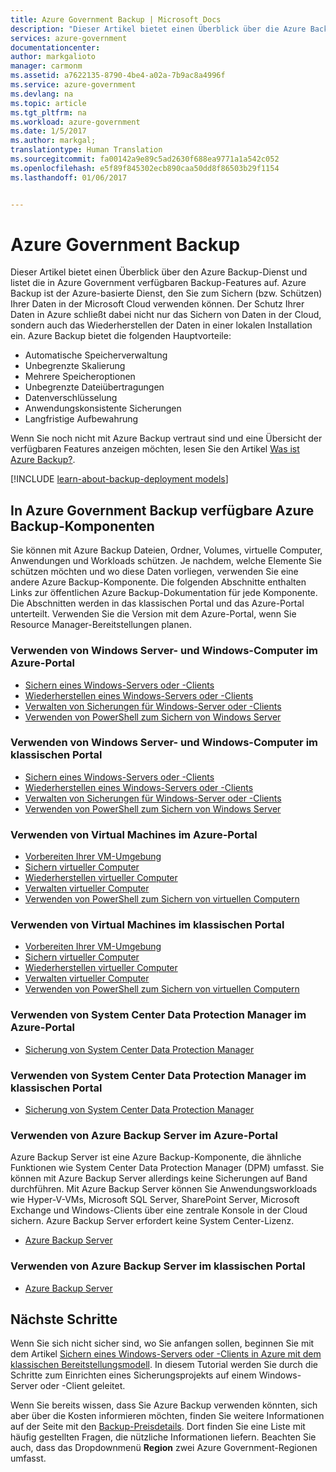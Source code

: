 ```yaml
---
title: Azure Government Backup | Microsoft Docs
description: "Dieser Artikel bietet einen Überblick über die Azure Backup-Features in Azure Government."
services: azure-government
documentationcenter: 
author: markgalioto
manager: carmonm
ms.assetid: a7622135-8790-4be4-a02a-7b9ac8a4996f
ms.service: azure-government
ms.devlang: na
ms.topic: article
ms.tgt_pltfrm: na
ms.workload: azure-government
ms.date: 1/5/2017
ms.author: markgal;
translationtype: Human Translation
ms.sourcegitcommit: fa00142a9e89c5ad2630f688ea9771a1a542c052
ms.openlocfilehash: e5f89f845302ecb890caa50dd8f86503b29f1154
ms.lasthandoff: 01/06/2017


---
```

# <a name="azure-government-backup"></a>Azure Government Backup

Dieser Artikel bietet einen Überblick über den Azure Backup-Dienst und listet die in Azure Government verfügbaren Backup-Features auf. Azure Backup ist der Azure-basierte Dienst, den Sie zum Sichern (bzw. Schützen) Ihrer Daten in der Microsoft Cloud verwenden können. Der Schutz Ihrer Daten in Azure schließt dabei nicht nur das Sichern von Daten in der Cloud, sondern auch das Wiederherstellen der Daten in einer lokalen Installation ein. Azure Backup bietet die folgenden Hauptvorteile:

- Automatische Speicherverwaltung
- Unbegrenzte Skalierung
- Mehrere Speicheroptionen
- Unbegrenzte Dateiübertragungen
- Datenverschlüsselung
- Anwendungskonsistente Sicherungen
- Langfristige Aufbewahrung

Wenn Sie noch nicht mit Azure Backup vertraut sind und eine Übersicht der verfügbaren Features anzeigen möchten, lesen Sie den Artikel [Was ist Azure Backup?](../backup/backup-introduction-to-azure-backup.md).

[!INCLUDE [learn-about-backup-deployment models](../../includes/backup-deployment-models.md)]

## <a name="azure-backup-components-available-in-azure-government-backup"></a>In Azure Government Backup verfügbare Azure Backup-Komponenten

Sie können mit Azure Backup Dateien, Ordner, Volumes, virtuelle Computer, Anwendungen und Workloads schützen. Je nachdem, welche Elemente Sie schützen möchten und wo diese Daten vorliegen, verwenden Sie eine andere Azure Backup-Komponente. Die folgenden Abschnitte enthalten Links zur öffentlichen Azure Backup-Dokumentation für jede Komponente. Die Abschnitten werden in das klassischen Portal und das Azure-Portal unterteilt. Verwenden Sie die Version mit dem Azure-Portal, wenn Sie Resource Manager-Bereitstellungen planen.

### <a name="using-windows-server-and-windows-computers-in-azure-portal"></a>Verwenden von Windows Server- und Windows-Computer im Azure-Portal

- [Sichern eines Windows-Servers oder -Clients](../backup/backup-configure-vault.md)
- [Wiederherstellen eines Windows-Servers oder -Clients](../backup/backup-azure-restore-windows-server.md)
- [Verwalten von Sicherungen für Windows-Server oder -Clients](../backup/backup-azure-manage-windows-server.md)
- [Verwenden von PowerShell zum Sichern von Windows Server](../backup/backup-client-automation.md)

### <a name="using-windows-server-and-windows-computers-in-classic-portal"></a>Verwenden von Windows Server- und Windows-Computer im klassischen Portal

- [Sichern eines Windows-Servers oder -Clients](../backup/backup-configure-vault-classic.md)
- [Wiederherstellen eines Windows-Servers oder -Clients](../backup/backup-azure-restore-windows-server-classic.md)
- [Verwalten von Sicherungen für Windows-Server oder -Clients](../backup/backup-azure-manage-windows-server-classic.md)
- [Verwenden von PowerShell zum Sichern von Windows Server](../backup/backup-client-automation-classic.md)

### <a name="using-virtual-machines-in-azure-portal"></a>Verwenden von Virtual Machines im Azure-Portal

- [Vorbereiten Ihrer VM-Umgebung](../backup/backup-azure-arm-vms-prepare.md)
- [Sichern virtueller Computer](../backup/backup-azure-vms-first-look-arm.md)
- [Wiederherstellen virtueller Computer](../backup/backup-azure-arm-restore-vms.md)
- [Verwalten virtueller Computer](../backup/backup-azure-manage-vms.md)
- [Verwenden von PowerShell zum Sichern von virtuellen Computern](../backup/backup-azure-vms-automation.md)

### <a name="using-virtual-machines-in-classic-portal"></a>Verwenden von Virtual Machines im klassischen Portal

- [Vorbereiten Ihrer VM-Umgebung](../backup/backup-azure-vms-prepare.md)
- [Sichern virtueller Computer](../backup/backup-azure-vms-first-look.md)
- [Wiederherstellen virtueller Computer](../backup/backup-azure-restore-vms.md)
- [Verwalten virtueller Computer](../backup/backup-azure-manage-vms-classic.md)
- [Verwenden von PowerShell zum Sichern von virtuellen Computern](../backup/backup-azure-vms-classic-automation.md)

### <a name="using-system-center-data-protection-manager-in-azure-portal"></a>Verwenden von System Center Data Protection Manager im Azure-Portal

- [Sicherung von System Center Data Protection Manager](../backup/backup-azure-dpm-introduction.md)

### <a name="using-system-center-data-protection-manager-in-classic-portal"></a>Verwenden von System Center Data Protection Manager im klassischen Portal

- [Sicherung von System Center Data Protection Manager](../backup/backup-azure-dpm-introduction-classic.md)

### <a name="using-azure-backup-server-in-azure-portal"></a>Verwenden von Azure Backup Server im Azure-Portal

Azure Backup Server ist eine Azure Backup-Komponente, die ähnliche Funktionen wie System Center Data Protection Manager (DPM) umfasst. Sie können mit Azure Backup Server allerdings keine Sicherungen auf Band durchführen. Mit Azure Backup Server können Sie Anwendungsworkloads wie Hyper-V-VMs, Microsoft SQL Server, SharePoint Server, Microsoft Exchange und Windows-Clients über eine zentrale Konsole in der Cloud sichern. Azure Backup Server erfordert keine System Center-Lizenz.

- [Azure Backup Server](../backup/backup-azure-microsoft-azure-backup.md)

### <a name="using-azure-backup-server-in-classic-portal"></a>Verwenden von Azure Backup Server im klassischen Portal

- [Azure Backup Server](../backup/backup-azure-microsoft-azure-backup-classic.md)


## <a name="next-steps"></a>Nächste Schritte

Wenn Sie sich nicht sicher sind, wo Sie anfangen sollen, beginnen Sie mit dem Artikel [Sichern eines Windows-Servers oder -Clients in Azure mit dem klassischen Bereitstellungsmodell](../backup/backup-configure-vault-classic.md). In diesem Tutorial werden Sie durch die Schritte zum Einrichten eines Sicherungsprojekts auf einem Windows-Server oder -Client geleitet.

Wenn Sie bereits wissen, dass Sie Azure Backup verwenden könnten, sich aber über die Kosten informieren möchten, finden Sie weitere Informationen auf der Seite mit den [Backup-Preisdetails](http://azure.microsoft.com/pricing/details/backup/). Dort finden Sie eine Liste mit häufig gestellten Fragen, die nützliche Informationen liefern. Beachten Sie auch, dass das Dropdownmenü **Region** zwei Azure Government-Regionen umfasst.

